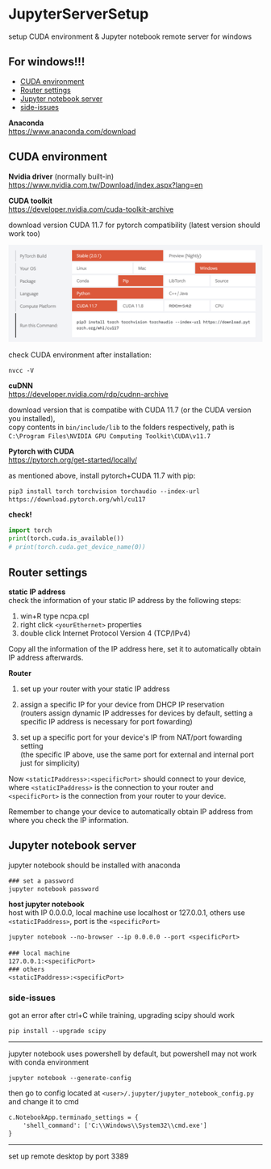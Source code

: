 # JupyterServerSetup
setup CUDA environment &amp; Jupyter notebook remote server for windows

## For windows!!!

* [ CUDA environment ](#cuda)
* [ Router settings ](#router)
* [ Jupyter notebook server ](#server)
* [ side-issues](#issue)

**Anaconda**\
https://www.anaconda.com/download

<a name="cuda"></a>
## CUDA environment

**Nvidia driver** (normally built-in)\
https://www.nvidia.com.tw/Download/index.aspx?lang=en

**CUDA toolkit**\
https://developer.nvidia.com/cuda-toolkit-archive

download version CUDA 11.7 for pytorch compatibility (latest version should work too)

<img src="https://github.com/doggydoggy0101/JupyterServerSetup/blob/main/pytorch.png" alt="image" width="800"/>

check CUDA environment after installation:

```shell
nvcc -V
```

**cuDNN**\
https://developer.nvidia.com/rdp/cudnn-archive

download version that is compatibe with CUDA 11.7 (or the CUDA version you installed),\
copy contents in ```bin/include/lib``` to the folders respectively, path is ```C:\Program Files\NVIDIA GPU Computing Toolkit\CUDA\v11.7```

**Pytorch with CUDA**\
https://pytorch.org/get-started/locally/

as mentioned above, install pytorch+CUDA 11.7 with pip:

```shell
pip3 install torch torchvision torchaudio --index-url https://download.pytorch.org/whl/cu117
```

**check!**
```python
import torch
print(torch.cuda.is_available())
# print(torch.cuda.get_device_name(0))
```


<a name="router"></a>
## Router settings
**static IP address**\
check the information of your static IP address by the following steps:


1. win+R type ncpa.cpl
2. right click ```<yourEthernet>``` properties
3. double click Internet Protocol Version 4 (TCP/IPv4) 

Copy all the information of the IP address here, set it to automatically obtain IP address afterwards.

**Router**

1. set up your router with your static IP address

2. assign a specific IP for your device from DHCP IP reservation\
   (routers assign dynamic IP addresses for devices by default, setting a specific IP address is necessary for port fowarding)

3. set up a specific port for your device's IP from NAT/port fowarding setting\
   (the specific IP above, use the same port for external and internal port just for simplicity)

Now ```<staticIPaddress>:<specificPort>``` should connect to your device, where ```<staticIPaddress>``` is the connection to your router and ```<specificPort>``` is the connection from your router to your device. 

Remember to change your device to automatically obtain IP address from where you check the IP information.


<a name="server"></a>
## Jupyter notebook server
jupyter notebook should be installed with anaconda

```shell
### set a password
jupyter notebook password
```

**host jupyter notebook**\
host with IP 0.0.0.0, local machine use localhost or 127.0.0.1, others use ```<staticIPaddress>```, port is the ```<specificPort>```

```shell
jupyter notebook --no-browser --ip 0.0.0.0 --port <specificPort>

### local machine
127.0.0.1:<specificPort>
### others
<staticIPaddress>:<specificPort>
```

<a name="issue"></a>
### side-issues
got an error after ctrl+C while training, upgrading scipy should work
```shell
pip install --upgrade scipy
```
---
jupyter notebook uses powershell by default, but powershell may not work with conda environment
```
jupyter notebook --generate-config
```
then go to config located at ```<user>/.jupyter/jupyter_notebook_config.py``` and change it to cmd
```
c.NotebookApp.terminado_settings = {
    'shell_command': ['C:\\Windows\\System32\\cmd.exe']
}
```
---
set up remote desktop by port 3389
